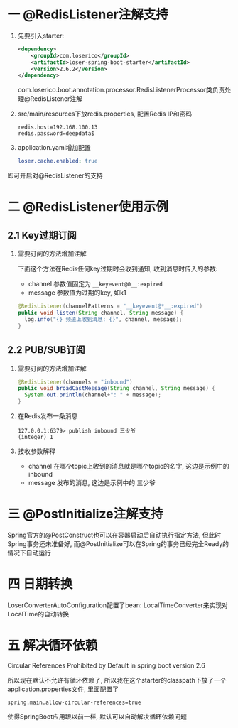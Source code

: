 # 一 @RedisListener注解支持

1. 先要引入starter:

   ```xml
   <dependency>
       <groupId>com.loserico</groupId>
       <artifactId>loser-spring-boot-starter</artifactId>
       <version>2.6.2</version>
   </dependency>
   ```

   com.loserico.boot.annotation.processor.RedisListenerProcessor类负责处理@RedisListener注解

2. src/main/resources下放redis.properties, 配置Redis IP和密码

   ```properties
   redis.host=192.168.100.13
   redis.password=deepdata$
   ```

3. application.yaml增加配置

   ```yaml
   loser.cache.enabled: true
   ```

即可开启对@RedisListener的支持

# 二 @RedisListener使用示例

## 2.1 Key过期订阅

1. 需要订阅的方法增加注解

   下面这个方法在Redis任何key过期时会收到通知, 收到消息时传入的参数:

   * channel 参数值固定为 `__keyevent@0__:expired`
   * message 参数值为过期的key, 如k1

   ```java
   @RedisListener(channelPatterns = "__keyevent@*__:expired")
   public void listen(String channel, String message) {
     log.info("{} 频道上收到消息: {}", channel, message);
   }
   ```

## 2.2 PUB/SUB订阅

1. 需要订阅的方法增加注解

   ```java
   @RedisListener(channels = "inbound")
   public void broadCastMessage(String channel, String message) {
     System.out.println(channel+": " + message);
   }
   ```

2. 在Redis发布一条消息

   ```shell
   127.0.0.1:6379> publish inbound 三少爷
   (integer) 1
   ```

3. 接收参数解释

   * channel 在哪个topic上收到的消息就是哪个topic的名字, 这边是示例中的inbound
   * message 发布的消息, 这边是示例中的 三少爷



# 三 @PostInitialize注解支持

Spring官方的@PostConstruct也可以在容器启动后自动执行指定方法, 但此时Spring事务还未准备好, 而@PostInitialize可以在Spring的事务已经完全Ready的情况下自动运行

# 四 日期转换

LoserConverterAutoConfiguration配置了bean: LocalTimeConverter来实现对LocalTime的自动转换

# 五 解决循环依赖

Circular References Prohibited by Default in spring boot version 2.6

所以现在默认不允许有循环依赖了, 所以我在这个starter的classpath下放了一个application.properties文件, 里面配置了

```properties
spring.main.allow-circular-references=true
```

使得SpringBoot应用跟以前一样, 默认可以自动解决循环依赖问题
